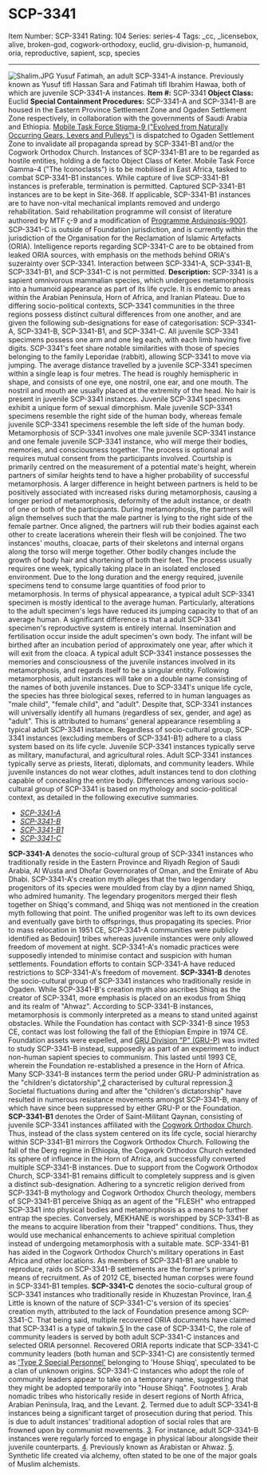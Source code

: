 # SCP-3341
Item Number: SCP-3341
Rating: 104
Series: series-4
Tags: _cc, _licensebox, alive, broken-god, cogwork-orthodoxy, euclid, gru-division-p, humanoid, oria, reproductive, sapient, scp, species

---

![Shalim.JPG](https://scp-wiki.wdfiles.com/local--files/scp-3341/Shalim.JPG)
Yusuf Fatimah, an adult SCP-3341-A instance. Previously known as Yusuf tifl Hassan Sara and Fatimah tifl Ibrahim Hawaa, both of which are juvenile SCP-3341-A instances.
**Item #:** SCP-3341
**Object Class:** Euclid
**Special Containment Procedures:** SCP-3341-A and SCP-3341-B are housed in the Eastern Province Settlement Zone and Ogaden Settlement Zone respectively, in collaboration with the governments of Saudi Arabia and Ethiopia. [Mobile Task Force Stigma-9 ("Evolved from Naturally Occurring Gears, Levers and Pulleys")](/task-forces#stigma-9) is dispatched to Ogaden Settlement Zone to invalidate all propaganda spread by SCP-3341-B1 and/or the Cogwork Orthodox Church.
Instances of SCP-3341-B1 are to be regarded as hostile entities, holding a de facto Object Class of Keter. Mobile Task Force Gamma-4 ("The Iconoclasts") is to be mobilised in East Africa, tasked to combat SCP-3341-B1 instances. While capture of live SCP-3341-B1 instances is preferable, termination is permitted. Captured SCP-3341-B1 instances are to be kept in Site-368. If applicable, SCP-3341-B1 instances are to have non-vital mechanical implants removed and undergo rehabilitation. Said rehabilitation programme will consist of literature authored by MTF ϛ-9 and a modification of [Programme Arduinosis-9001](/draft-proposal-for-programme-arduinosis-9001).
SCP-3341-C is outside of Foundation jurisdiction, and is currently within the jurisdiction of the Organisation for the Reclamation of Islamic Artefacts (ORIA). Intelligence reports regarding SCP-3341-C are to be obtained from leaked ORIA sources, with emphasis on the methods behind ORIA's suzerainty over SCP-3341.
Interaction between SCP-3341-A, SCP-3341-B, SCP-3341-B1, and SCP-3341-C is not permitted.
**Description:** SCP-3341 is a sapient omnivorous mammalian species, which undergoes metamorphosis into a humanoid appearance as part of its life cycle. It is endemic to areas within the Arabian Peninsula, Horn of Africa, and Iranian Plateau. Due to differing socio-political contexts, SCP-3341 communities in the three regions possess distinct cultural differences from one another, and are given the following sub-designations for ease of categorisation: SCP-3341-A, SCP-3341-B, SCP-3341-B1, and SCP-3341-C.
All juvenile SCP-3341 specimens possess one arm and one leg each, with each limb having five digits. SCP-3341's feet share notable similarities with those of species belonging to the family Leporidae (rabbit), allowing SCP-3341 to move via jumping. The average distance travelled by a juvenile SCP-3341 specimen within a single leap is four metres. The head is roughly hemispheric in shape, and consists of one eye, one nostril, one ear, and one mouth. The nostril and mouth are usually placed at the extremity of the head. No hair is present in juvenile SCP-3341 instances.
Juvenile SCP-3341 specimens exhibit a unique form of sexual dimorphism. Male juvenile SCP-3341 specimens resemble the right side of the human body, whereas female juvenile SCP-3341 specimens resemble the left side of the human body.
Metamorphosis of SCP-3341 involves one male juvenile SCP-3341 instance and one female juvenile SCP-3341 instance, who will merge their bodies, memories, and consciousness together. The process is optional and requires mutual consent from the participants involved. Courtship is primarily centred on the measurement of a potential mate's height, wherein partners of similar heights tend to have a higher probability of successful metamorphosis. A larger difference in height between partners is held to be positively associated with increased risks during metamorphosis, causing a longer period of metamorphosis, deformity of the adult instance, or death of one or both of the participants.
During metamorphosis, the partners will align themselves such that the male partner is lying to the right side of the female partner. Once aligned, the partners will rub their bodies against each other to create lacerations wherein their flesh will be conjoined. The two instances' mouths, cloacae, parts of their skeletons and internal organs along the torso will merge together. Other bodily changes include the growth of body hair and shortening of both their feet. The process usually requires one week, typically taking place in an isolated enclosed environment. Due to the long duration and the energy required, juvenile specimens tend to consume large quantities of food prior to metamorphosis.
In terms of physical appearance, a typical adult SCP-3341 specimen is mostly identical to the average human. Particularly, alterations to the adult specimen's legs have reduced its jumping capacity to that of an average human. A significant difference is that a adult SCP-3341 specimen's reproductive system is entirely internal. Insemination and fertilisation occur inside the adult specimen's own body. The infant will be birthed after an incubation period of approximately one year, after which it will exit from the cloaca.
A typical adult SCP-3341 instance possesses the memories and consciousness of the juvenile instances involved in its metamorphosis, and regards itself to be a singular entity. Following metamorphosis, adult instances will take on a double name consisting of the names of both juvenile instances.
Due to SCP-3341's unique life cycle, the species has three biological sexes, referred to in human languages as "male child", "female child", and "adult". Despite that, SCP-3341 instances will universally identify all humans (regardless of sex, gender, and age) as "adult". This is attributed to humans' general appearance resembling a typical adult SCP-3341 instance.
Regardless of socio-cultural group, SCP-3341 instances (excluding members of SCP-3341-B1) adhere to a class system based on its life cycle. Juvenile SCP-3341 instances typically serve as military, manufactural, and agricultural roles. Adult SCP-3341 instances typically serve as priests, literati, diplomats, and community leaders. While juvenile instances do not wear clothes, adult instances tend to don clothing capable of concealing the entire body.
Differences among various socio-cultural group of SCP-3341 is based on mythology and socio-political context, as detailed in the following executive summaries.
  * [_SCP-3341-A_](javascript:;)
  * [_SCP-3341-B_](javascript:;)
  * [_SCP-3341-B1_](javascript:;)
  * [_SCP-3341-C_](javascript:;)

**SCP-3341-A** denotes the socio-cultural group of SCP-3341 instances who traditionally reside in the Eastern Province and Riyadh Region of Saudi Arabia, Al Wusta and Dhofar Governorates of Oman, and the Emirate of Abu Dhabi.
SCP-3341-A's creation myth alleges that the two legendary progenitors of its species were moulded from clay by a _djinn_ named Shiqq, who admired humanity. The legendary progenitors merged their flesh together on Shiqq's command, and Shiqq was not mentioned in the creation myth following that point. The unified progenitor was left to its own devices and eventually gave birth to offsprings, thus propagating its species.
Prior to mass relocation in 1951 CE, SCP-3341-A communities were publicly identified as Bedouin[1](javascript:;) tribes whereas juvenile instances were only allowed freedom of movement at night. SCP-3341-A's nomadic practices were supposedly intended to minimise contact and suspicion with human settlements. Foundation efforts to contain SCP-3341-A have reduced restrictions to SCP-3341-A's freedom of movement.
**SCP-3341-B** denotes the socio-cultural group of SCP-3341 instances who traditionally reside in Ogaden.
While SCP-3341-B's creation myth also ascribes Shiqq as the creator of SCP-3341, more emphasis is placed on an exodus from Shiqq and its realm of "Ahwaz". According to SCP-3341-B instances, metamorphosis is commonly interpreted as a means to stand united against obstacles.
While the Foundation has contact with SCP-3341-B since 1953 CE, contact was lost following the fall of the Ethiopian Empire in 1974 CE. Foundation assets were expelled, and [GRU Division "P" (GRU-P)](/the-coldest-war-hub) was invited to study SCP-3341-B instead, supposedly as part of an experiment to induct non-human sapient species to communism. This lasted until 1993 CE, wherein the Foundation re-established a presence in the Horn of Africa.
Many SCP-3341-B instances term the period under GRU-P administration as the "children's dictatorship",[2](javascript:;) characterised by cultural repression.[3](javascript:;) Societal fluctuations during and after the "children's dictatorship" have resulted in numerous resistance movements amongst SCP-3341-B, many of which have since been suppressed by either GRU-P or the Foundation.
**SCP-3341-B1** denotes the Order of Saint-Militant Qaynan, consisting of juvenile SCP-3341 instances affiliated with the [Cogwork Orthodox Church](/church-of-the-broken-god-hub). Thus, instead of the class system centered on its life cycle, social hierarchy within SCP-3341-B1 mirrors the Cogwork Orthodox Church.
Following the fall of the Derg regime in Ethiopia, the Cogwork Orthodox Church extended its sphere of influence in the Horn of Africa, and successfully converted multiple SCP-3341-B instances. Due to support from the Cogwork Orthodox Church, SCP-3341-B1 remains difficult to completely suppress and is given a distinct sub-designation.
Adhering to a syncretic religion derived from SCP-3341-B mythology and Cogwork Orthodox Church theology, members of SCP-3341-B1 perceive Shiqq as an agent of the "FLESH" who entrapped SCP-3341 into physical bodies and metamorphosis as a means to further entrap the species. Conversely, MEKHANE is worshipped by SCP-3341-B as the means to acquire liberation from their "trapped" conditions. Thus, they would use mechanical enhancements to achieve spiritual completion instead of undergoing metamorphosis with a suitable mate.
SCP-3341-B1 has aided in the Cogwork Orthodox Church's military operations in East Africa and other locations. As members of SCP-3341-B1 are unable to reproduce, raids on SCP-3341-B settlements are the former's primary means of recruitment. As of 2012 CE, bisected human corpses were found in SCP-3341-B1 temples.
**SCP-3341-C** denotes the socio-cultural group of SCP-3341 instances who traditionally reside in Khuzestan Province, Iran.[4](javascript:;)
Little is known of the nature of SCP-3341-C's version of its species' creation myth, attributed to the lack of Foundation presence among SCP-3341-C. That being said, multiple recovered ORIA documents have claimed that SCP-3341 is a type of takwin.[5](javascript:;)
In the case of SCP-3341-C, the role of community leaders is served by both adult SCP-3341-C instances and selected ORIA personnel. Recovered ORIA reports indicate that SCP-3341-C community leaders (both human and SCP-3341-C) are consistently termed as ['Type 2 Special Personnel'](/oria-hub) belonging to 'House Shiqq', speculated to be a clan of unknown origins. SCP-3341-C instances who adopt the role of community leaders appear to take on a temporary name, suggesting that they might be adopted temporarily into "House Shiqq".
Footnotes
[1](javascript:;). Arab nomadic tribes who historically reside in desert regions of North Africa, Arabian Peninsula, Iraq, and the Levant.
[2](javascript:;). Termed due to adult SCP-3341-B instances being a significant target of prosecution during that period. This is due to adult instances' traditional adoption of social roles that are frowned upon by communist movements.
[3](javascript:;). For instance, adult SCP-3341-B instances were regularly forced to engage in physical labour alongside their juvenile counterparts.
[4](javascript:;). Previously known as Arabistan or Ahwaz.
[5](javascript:;). Synthetic life created via alchemy, often stated to be one of the major goals of Muslim alchemists.